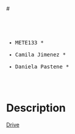 #<pre>
 *    METE133                                                              *
 *    Camila Jimenez                                                       *
 *    Daniela Pastene                                                      *

</pre>



# Description

 [Drive](<https://drive.google.com/drive/folders/1KThrVvFq00uQRmCha9aAu7JMgX-MighO?usp=sharing>)
